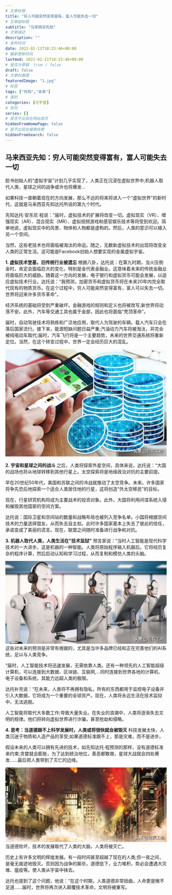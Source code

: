 ```yaml
---
# 文章标题
title: "穷人可能突然变得富有，富人可能失去一切"
# 文章副标题
subtitle: "马来西亚先知"
# 文章描述
description: ""
# 发布时间
date: 2022-02-11T18:23:46+08:00
# 最新更新时间
lastmod: 2022-02-11T18:23:46+08:00
# 是否为草稿  true / false
draft: false
# 文章封面图
featuredImage: "1.jpg"
# 标签
tags: ["先知","未来"]
# 类别
categories: [元宇宙]
# 系列
series: []
# 是否不出现在网站首页
hiddenFromHomePage: false
# 是不出现在搜索结果
hiddenFromSearch: false
---
```


<!--more-->

## **马来西亚先知：穷人可能突然变得富有，富人可能失去一切**



脸书创始人的“虚拟宇宙"计划几乎实现了，人类正在沉浸在虚拟世界中;机器人取代人类，星球之间的战争或许也将爆发...

如果科技一直朝着现在的方向发展，那么不远的将来将进入一个“虚拟世界"的新时代，这就是马来西亚先知达托所说的第九个时代。

先知达托·安东尼·程说：“届时，虚拟技术的扩展将改变一切。虚拟现实（VR）、增强现实（AR）、混合现实（MR）、虚拟视频游戏和感官娱乐技术等将受到欢迎。简单地说，虚拟现实中的风景、物体和人物都是虚构的。然后，人类的意识可以植入另一个空间。

当然，这些老技术也将面临被淘汰的命运。随之，无数新虚拟技术的出现将改变全人类的正常生活。这可能是Facebook创始人想要实现的金属虚拟宇宙。

**1. 虚拟技术登基，旧传统行业被遗忘**
根据八卦，达托说：在第九时期，当火压倒金时，肯定会面临巨大的变化，特别是金代表金融业。这意味着未来的传统金融业将面临巨大的威胁。随着这一方向的发展，电子银行和虚拟货币可能会发展，以适应虚拟技术行业。达托说：“我预测，加密货币和虚拟货币将在未来20年内完全取代现有的物质货币。在这个过程中，穷人可能突然变得富有，富人可以失去一切。世界将迎来许多货币革命"。

经济系统的基础将受到严重破坏。金融游戏的规则和定义也将被改写;新世界将动荡不安。此外，汽车等交通工具也属于金部，因此也将面临“秃顶革命"。

届时，自动驾驶技术将熟练和广泛地应用，取代人为驾驶的车辆。载人汽车只会在落后国家流行。接下来，能源短缺问题日益严重;汽油动力汽车将被淘汰，并完全被纯电动车取代;届时，汽车飞行将是一个主要趋势，未来的世界交通系统将重新定位。当然，在这个转变过程中，世界一定会经历巨大的混乱。

![](2.jpg)

**2. 宇宙和星球之间的战斗**
之后，人类将探索外星空间，具体来说，达托说：“大国的战场也将从地球转移到其他行星上。太空探索将是地缘政治对抗的主要前提。

早在20世纪50年代，美国和苏联之间的冷战就推动了太空竞争。未来，许多国家将争先恐后地探索一个适合人类居住地的行星，这将创造“外太空移民"的目标。

现在，行星研究机构将成为主要战术的投资对象。此外，大国将利用间谍系统入侵和摧毁其他国家的空间方案。

达托说：国际卫星和空间站的数量和战略布局也被列入竞争名单。小国将根据空间技术的力量选择盟友，从而失去自主权。此时许多国家基本上失去了彼此的信任，承诺变成了美丽的谎言。现在，联盟之间随时准备进行战争和对抗。

**3. 机器人取代人类，人类生活在"技术监狱"**
预言家说：“当时人工智能是现代科学技术的一大进步。这是机器的一种智能。人类将原始程序输入机器后。它将经历复杂的程序计算，然后启动认知和学习过程，从而复制和模仿人类的头脑。

![](3.jpg)
这些对未来的预测是非常有根据的，尤其是当许多品牌已经和正在完善他们的AI系统，足以与人类竞争。

“届时，人工智能技术将迅速发展，无需依靠人类。还有一种领先的人工智能超级计算机，可以连接到大数据、区块链、互联网,...同时连接到世界各地的计算机、电子设备和系统，其能力远超人类的极限。

达托补充说：“在未来，人类将不再拥有隐私，所有的东西都用于监控电子设备并引入大数据，它将成为一个重要的全球资产。现在，人类将永远生活在技术监狱中，无法逃脱。

人工智能将取代大多数工作;导致大量失业。在失业的浪潮中，人类将逐渐失去文明的规律。他们将转向虚拟世界进行诈骗，甚至抢劫和侵略。

**4. 思考：当道德跟不上科学发展时，人类或将很快就会被毁灭**
科技发展太快，人类沉迷于物质和人造产品的享受;如果道德标准跟不上，那是灾难，而不是进步。

假设未来的人类可以拥有先进的技术，如先知达托·程预测的那样，没有道德标准来约束;贪婪就会膨胀，为了达到统治地位，善恶都敢做，星球大战就会四处爆发......最后把人类带到了灭亡的边缘。

![](4.jpg)
当道德败坏，技术的发展取代了人类的大脑，人类将被灭亡。

历史上有许多文明的辉煌发展。有一段时间甚至超越了现在的人类;但一夜之间，是毫无痕迹地毁灭。否则因为战争的厮杀，道德低下，业力堆积，势必会遭遇大灾难、瘟疫等。使人类从宇宙中抹去。

达托也提到了这个问题，他说：“在这个时期，人类道德非常扭曲，人命更是微不足道......届时，世界将再次进入颠覆技术革命，文明将被重写。